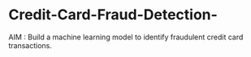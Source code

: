 # Credit-Card-Fraud-Detection-
AIM : Build a machine learning model to identify fraudulent credit card transactions. 
